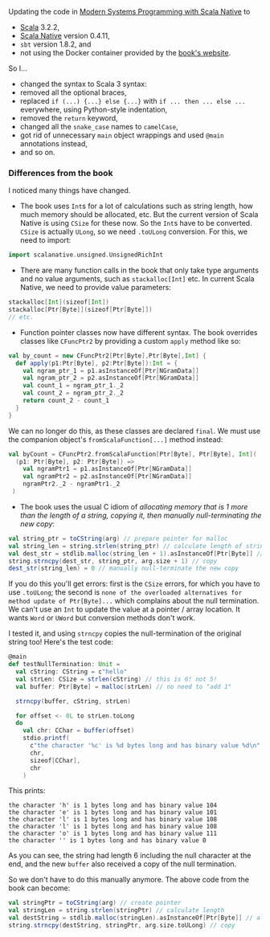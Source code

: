 Updating the code in [Modern Systems Programming with Scala Native](https://pragprog.com/titles/rwscala/modern-systems-programming-with-scala-native/) to
- [Scala](https://www.scala-lang.org/) 3.2.2,
- [Scala Native](https://scala-native.org/en/stable/) version 0.4.11, 
- `sbt` version 1.8.2, and
- not using the Docker container provided by the [book's website](https://media.pragprog.com/titles/rwscala/code/rwscala-code.zip).

So I... 

- changed the syntax to Scala 3 syntax:
- removed all the optional braces, 
- replaced `if (...) {...} else {...}` with `if ... then ... else ...` everywhere, using Python-style indentation,
- removed the `return` keyword, 
- changed all the `snake_case` names to `camelCase`, 
- got rid of unnecessary `main` object wrappings and used `@main` annotations instead, 
- and so on.

### Differences from the book

I noticed many things have changed.

- The book uses `Int`s for a lot of calculations such as string length, how much memory should be allocated, etc. But the current version of Scala Native is using `CSize` for these now. So the `Int`s have to be converted. `CSize` is actually `ULong`, so we need `.toULong` conversion. For this, we need to import:

```scala
import scalanative.unsigned.UnsignedRichInt
```

- There are many function calls in the book that only take type arguments and no value arguments, such as `stackalloc[Int]` etc. In current Scala Native, we need to provide value parameters:

```scala
stackalloc[Int](sizeof[Int])
stackalloc[Ptr[Byte]](sizeof[Ptr[Byte]])
// etc.
```

- Function pointer classes now have different syntax. The book overrides classes like `CFuncPtr2` by providing a custom `apply` method like so:

```scala
val by_count = new CFuncPtr2[Ptr[Byte],Ptr[Byte],Int] {
  def apply(p1:Ptr[Byte], p2:Ptr[Byte]):Int = {
    val ngram_ptr_1 = p1.asInstanceOf[Ptr[NGramData]]
    val ngram_ptr_2 = p2.asInstanceOf[Ptr[NGramData]]
    val count_1 = ngram_ptr_1._2
    val count_2 = ngram_ptr_2._2
    return count_2 - count_1
  }
}
```

We can no longer do this, as these classes are declared `final`. We must use the companion object's `fromScalaFunction[...]` method instead:

```scala
val byCount = CFuncPtr2.fromScalaFunction[Ptr[Byte], Ptr[Byte], Int](
  (p1: Ptr[Byte], p2: Ptr[Byte]) =>
    val ngramPtr1 = p1.asInstanceOf[Ptr[NGramData]]
    val ngramPtr2 = p2.asInstanceOf[Ptr[NGramData]]
    ngramPtr2._2 - ngramPtr1._2
 )
```

- The book uses the usual C idiom of *allocating memory that is 1 more than the length of a string, copying it, then manually null-terminating the new copy*:

```scala
val string_ptr = toCString(arg) // prepare pointer for malloc
val string_len = string.strlen(string_ptr) // calculate length of string to be copied
val dest_str = stdlib.malloc(string_len + 1).asInstanceOf[Ptr[Byte]] // alloc 1 more
string.strncpy(dest_str, string_ptr, arg.size + 1) // copy
dest_str(string_len) = 0 // manually null-terminate the new copy
```

If you do this you'll get errors: first is the `CSize` errors, for which you have to use `.toULong`; the second is `none of the overloaded alternatives for method update of Ptr[Byte]...` which complains about the null termination. We can't use an `Int` to update the value at a pointer / array location. It wants `Word` or `UWord` but conversion methods don't work.

I tested it, and using `strncpy` copies the null-termination of the original string too! Here's the test code:

```scala
@main
def testNullTermination: Unit =
  val cString: CString = c"hello"
  val strLen: CSize = strlen(cString) // this is 6! not 5!
  val buffer: Ptr[Byte] = malloc(strLen) // no need to "add 1"

  strncpy(buffer, cString, strLen)

  for offset <- 0L to strLen.toLong
  do
    val chr: CChar = buffer(offset)
    stdio.printf(
      c"the character '%c' is %d bytes long and has binary value %d\n",
      chr,
      sizeof[CChar],
      chr
    )
```

This prints:

```
the character 'h' is 1 bytes long and has binary value 104
the character 'e' is 1 bytes long and has binary value 101
the character 'l' is 1 bytes long and has binary value 108
the character 'l' is 1 bytes long and has binary value 108
the character 'o' is 1 bytes long and has binary value 111
the character '' is 1 bytes long and has binary value 0
```

As you can see, the string had length 6 including the null character at the end, and the new `buffer` also received a copy of the null termination.

So we don't have to do this manually anymore. The above code from the book can become:

```scala
val stringPtr = toCString(arg) // create pointer
val stringLen = string.strlen(stringPtr) // calculate length
val destString = stdlib.malloc(stringLen).asInstanceOf[Ptr[Byte]] // allocate
string.strncpy(destString, stringPtr, arg.size.toULong) // copy
```

